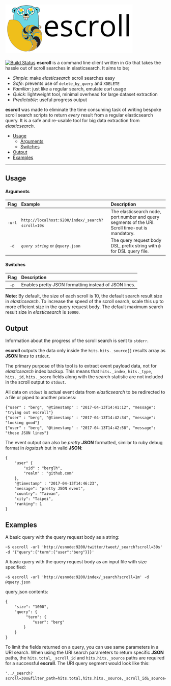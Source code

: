 
![alt text](docs/images/escroll.png "escroll")
---
[![Build Status](https://travis-ci.org/berglh/escroll.svg?branch=master)](https://travis-ci.org/berglh/escroll)
**escroll** is a command line client written in *Go* that takes the hassle out of scroll searches in elasticsearch. It aims to be;

- *Simple*: make *elasticsearch* scroll searches easy
- *Safe*: prevents use of `delete_by_query` and `XDELETE`
- *Familiar*: just like a regular search, emulate *curl* usage
- *Quick*: lightweight tool, minimal overhead for large dataset extraction
- *Predictable*: useful progress output

**escroll** was made to eliminate the time consuming task of writing bespoke scroll search scripts to return *every* result from a regular elasticsearch query. It is a safe and re-usable tool for big data extraction from *elasticsearch*.


- [Usage](#usage)
  - [Arguments](#arguments)
  - [Switches](#switches)
- [Output](#output)
- [Examples](#examples)
---

## Usage

#### Arguments
Flag | Example | Description
:---:|:----|:---
`-url` | `http://localhost:9200/index/_search?scroll=10s` | The elasticsearch node, port number and query segments of the URI. Scroll time-out is mandatory.
`-d` | *`query string`* or `@query.json` | The query request body DSL, prefix string with `@` for DSL query file.

#### Switches
Flag | Description
:---:|:----
`-p`| Enables pretty JSON formatting instead of JSON lines.

**Note:** By default, the size of each scroll is 10, the default search result size in *elasticsearch*. To increase the speed of the scroll search, scale this up to more efficient size in the query request body. The default maximum search result size in *elasticsearch* is `10000`.


## Output

Information about the progress of the scroll search is sent to `stderr`.

**escroll** outputs the data only inside the `hits.hits._source[]` results array as **JSON** *lines* to `stdout`. 

The primary purpose of this tool is to extract event payload data, not for *elasticsearch* index backup. This means that `hits._index`, `hits._type`, `hits._id`, `hits._score` fields along with the search statistic are not included in the scroll output to `stdout`.

All data on `stdout` is actual event data from *elasticsearch* to be redirected to a file or piped to another process:

```
{"user" : "berg", "@timestamp" : "2017-04-13T14:41:12", "message": "trying out escroll"}
{"user" : "berg", "@timestamp" : "2017-04-13T14:42:34", "message": "looking good"}
{"user" : "berg", "@timestamp" : "2017-04-13T14:42:58", "message": "these JSON lines"}
```

The event output can also be *pretty* **JSON** formatted, similar to ruby debug format in *logstash* but in valid **JSON**:
```
{
    "user" {
        "uid" : "berglh",
        "realm" : "github.com"
    },
    "@timestamp" : "2017-04-13T14:46:23",
    "message": "pretty JSON event",
    "country": "Taiwan",
    "city": "Taipei",
    "ranking": 1
}
```


## Examples

A basic query with the query request body as a string:

```
~$ escroll -url 'http://esnode:9200/twitter/tweet/_search?scroll=30s' -d '{"query":{"term":{"user":"berg"}}}'
```

A basic query with the query request body as an input file with size specified:

```
~$ escroll -url 'http://esnode:9200/index/_search?scroll=1m' -d @query.json
```
query.json contents:
```
{
    "size": "1000",
    "query": {
         "term": {
            "user": "berg"
        }
    }
}
```

To limit the fields returned on a query, you can use same parameters in a URI search. When using the URI search parameters to return specific **JSON** paths, the `hits.total`, `_scroll_id` and `hits.hits._source` paths are required for a successful **escroll**. The URI query segment would look like this:

```
'../_search?scroll=30s&filter_path=hits.total,hits.hits._source,_scroll_id&_source=@timestamp,user.uid'
```
